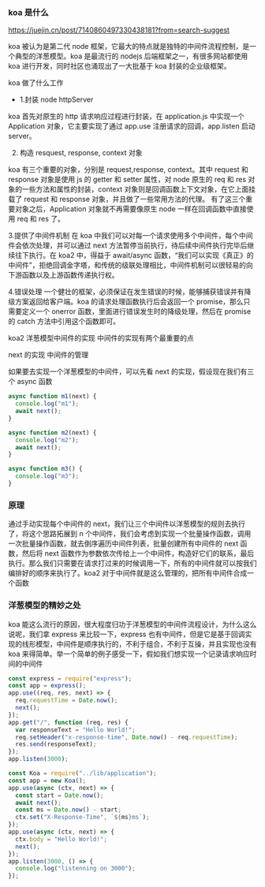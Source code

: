 ### koa 是什么

https://juejin.cn/post/7140860497330438181?from=search-suggest

koa 被认为是第二代 node 框架，它最大的特点就是独特的中间件流程控制，是一个典型的洋葱模型。koa 是最流行的 nodejs 后端框架之一，有很多网站都使用 koa 进行开发，同时社区也涌现出了一大批基于 koa 封装的企业级框架。

koa 做了什么工作

- 1.封装 node httpServer

koa 首先对原生的 http 请求响应过程进行封装，在 application.js 中实现一个 Application 对象，它主要实现了通过 app.use 注册请求的回调，app.listen 启动 server。

2. 构造 resquest, response, context 对象

koa 有三个重要的对象，分别是 request,response, context。其中 request 和 response 对象是使用 js 的 getter 和 setter 属性，对 node 原生的 req 和 res 对象的一些方法和属性的封装，context 对象则是回调函数上下文对象，在它上面挂载了 request 和 response 对象，并且做了一些常用方法的代理。
有了这三个重要对象之后，Application 对象就不再需要像原生 node 一样在回调函数中直接使用 req 和 res 了。

3.提供了中间件机制
在 koa 中我们可以对每一个请求使用多个中间件，每个中间件会依次处理，并可以通过 next 方法暂停当前执行，待后续中间件执行完毕后继续往下执行。在 koa2 中，得益于 await/async 函数，“我们可以实现《真正》的中间件”，拒绝回调金字塔，和传统的级联处理相比，中间件机制可以很轻易的向下游函数以及上游函数传递执行权。

4.错误处理
一个健壮的框架，必须保证在发生错误的时候，能够捕获错误并有降级方案返回给客户端。koa 的请求处理函数执行后会返回一个 promise，那么只需要定义一个 onerror 函数，里面进行错误发生时的降级处理，然后在 promise 的 catch 方法中引用这个函数即可。

koa2 洋葱模型中间件的实现
中间件的实现有两个最重要的点

next 的实现
中间件的管理

如果要去实现一个洋葱模型的中间件，可以先看 next 的实现，假设现在我们有三个 async 函数

```js
async function m1(next) {
  console.log("m1");
  await next();
}

async function m2(next) {
  console.log("m2");
  await next();
}

async function m3() {
  console.log("m3");
}
```

### 原理

通过手动实现每个中间件的 next，我们让三个中间件以洋葱模型的规则去执行了，将这个思路拓展到 n 个中间件，我们会考虑到实现一个批量操作函数，调用一次批量操作函数，就去倒序遍历中间件列表，批量创建所有中间件的 next 函数，然后将 next 函数作为参数依次传给上一个中间件，构造好它们的联系，最后执行。那么我们只需要在请求打过来的时候调用一下，所有的中间件就可以按我们编排好的顺序来执行了。koa2 对于中间件就是这么管理的，把所有中间件合成一个函数

### 洋葱模型的精妙之处

koa 能这么流行的原因，很大程度归功于洋葱模型的中间件流程设计，为什么这么说呢，我们拿 express 来比较一下，express 也有中间件，但是它是基于回调实现的线形模型，中间件是顺序执行的，不利于组合，不利于互操，并且实现也没有 koa 来得简单。举一个简单的例子感受一下，假如我们想实现一个记录请求响应时间的中间件

```js
const express = require("express");
const app = express();
app.use((req, res, next) => {
  req.requestTime = Date.now();
  next();
});
app.get("/", function (req, res) {
  var responseText = "Hello World!";
  req.setHeader("x-response-time", Date.now() - req.requestTime);
  res.send(responseText);
});
app.listen(3000);
```

```js
const Koa = require("../lib/application");
const app = new Koa();
app.use(async (ctx, next) => {
  const start = Date.now();
  await next();
  const ms = Date.now() - start;
  ctx.set("X-Response-Time", `${ms}ms`);
});
app.use(async (ctx, next) => {
  ctx.body = "Hello World!";
  next();
});
app.listen(3000, () => {
  console.log("listenning on 3000");
});
```
